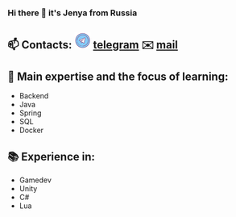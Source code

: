 ### Hi there 👋 it's Jenya from Russia
## 📫 Contacts: ![](https://github.com/green-rail/green-rail/blob/main/icons8-telegram-32.png) [telegram](https://t.me/green_rail)  ✉️ [mail](zxjenya@yandex.ru)

## 🚀 Main expertise and the focus of learning:
 - Backend
 - Java
 - Spring
 - SQL
 - Docker

## 📚 Experience in: 
 - Gamedev
 - Unity
 - C#
 - Lua

<!--
**green-rail/green-rail** is a ✨ _special_ ✨ repository because its `README.md` (this file) appears on your GitHub profile.

Here are some ideas to get you started:

- 🔭 I’m currently working on ...
- 🌱 I’m currently learning ...
- 👯 I’m looking to collaborate on ...
- 🤔 I’m looking for help with ...
- 💬 Ask me about ...
- 📫 How to reach me: ...
- 😄 Pronouns: ...
- ⚡ Fun fact: ...
-->
